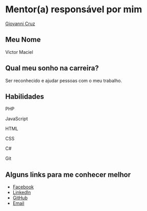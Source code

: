 # Mentor(a) responsável por mim

[Giovanni Cruz](/profiles/mentors/profiles/giovannicruz97.md)

## Meu Nome

Victor Maciel

## Qual meu sonho na carreira?

Ser reconhecido e ajudar pessoas com o meu trabalho.

## Habilidades

PHP

JavaScript

HTML

CSS

C#

Git

## Alguns links para me conhecer melhor

- [Facebook](https://www.facebook.com/vmaciel07)
- [LinkedIn](https://www.linkedin.com/in/vmaciel7/)
- [GitHub](https://github.com/vmaciel7)
- [Email](mailto:victor.maciel07@hotmail.com)
